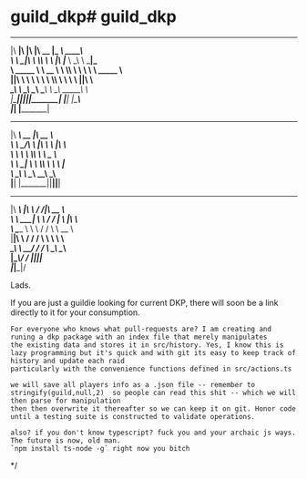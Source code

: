# guild_dkp# guild_dkp

 ________  ___  ___  ________  _________  ________          
|\   ____\|\  \|\  \|\   __  \|\___   ___\\   ____\         
\ \  \___|\ \  \\\  \ \  \|\  \|___ \  \_\ \  \___|_        
 \ \_____  \ \   __  \ \  \\\  \   \ \  \ \ \_____  \       
  \|____|\  \ \  \ \  \ \  \\\  \   \ \  \ \|____|\  \      
    ____\_\  \ \__\ \__\ \_______\   \ \__\  ____\_\  \     
   |\_________\|__|\|__|\|_______|    \|__| |\_________\    
   \|_________|                             \|_________|    
                                                            
                                                            
 ________ ________  ________                                
|\  _____\\   __  \|\   __  \                               
\ \  \__/\ \  \|\  \ \  \|\  \                              
 \ \   __\\ \  \\\  \ \   _  _\                             
  \ \  \_| \ \  \\\  \ \  \\  \|                            
   \ \__\   \ \_______\ \__\\ _\                            
    \|__|    \|_______|\|__|\|__|                           
                                                            
                                                            
                                                            
 ________       ___    ___ ________                         
|\   ____\     |\  \  /  /|\   __  \                        
\ \  \___|_    \ \  \/  / | \  \|\  \                       
 \ \_____  \    \ \    / / \ \   __  \                      
  \|____|\  \    \/  /  /   \ \  \ \  \                     
    ____\_\  \ __/  / /      \ \__\ \__\                    
   |\_________\\___/ /        \|__|\|__|                    
   \|_________\|___|/                                       
                                                     

Lads. 

If you are just a guildie looking for current DKP, there will soon be a link directly to it for your consumption.

	For everyone who knows what pull-requests are? I am creating and runing a dkp package with an index file that merely manipulates
	the existing data and stores it in src/history. Yes, I know this is lazy programming but it's quick and with git its easy to keep track of history and update each raid
	particularly with the convenience functions defined in src/actions.ts

	we will save all players info as a .json file -- remember to stringify(guild,null,2)  so people can read this shit -- which we will then parse for manipulation 
	then then overwrite it thereafter so we can keep it on git. Honor code until a testing suite is constructed to validate operations.

	also? if you don't know typescript? fuck you and your archaic js ways. The future is now, old man.
	`npm install ts-node -g` right now you bitch
 */

